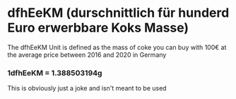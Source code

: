 # dfhEeKM (durschnittlich für hunderd Euro erwerbbare Koks Masse)

The dfhEeKM Unit is defined as the mass of coke you can buy with 100€ at the average price between 2016 and 2020 in Germany

### 1dfhEeKM = 1.388503194g

This is obviously just a joke and isn't meant to be used
